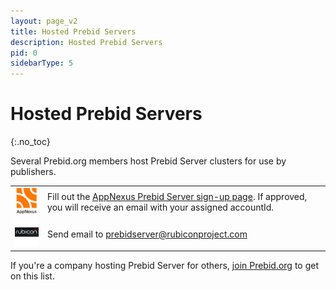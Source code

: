 ```yaml
---
layout: page_v2
title: Hosted Prebid Servers
description: Hosted Prebid Servers
pid: 0
sidebarType: 5
---
```


# Hosted Prebid Servers
{:.no_toc}

Several Prebid.org members host Prebid Server clusters for use by publishers.

<table class="cellpadding">
<tr><td ><img src="/assets/images/partners/founders/appnexus.png" width="100"></td>
<td>Fill out the <a href="https://prebid.adnxs.com">AppNexus Prebid Server sign-up page</a>. If approved, you will receive an email with your assigned accountId.</td>
</tr>
<tr><td><img src="/assets/images/partners/founders/rubicon.png" width="100"></td>
<td>Send email to <a href="mailto:prebidserver@rubiconproject.com">prebidserver@rubiconproject.com</a></td>
</tr>
</table>

If you're a company hosting Prebid Server for others, [join Prebid.org](/overview/what-is-prebid-org.html) to get on this list.
